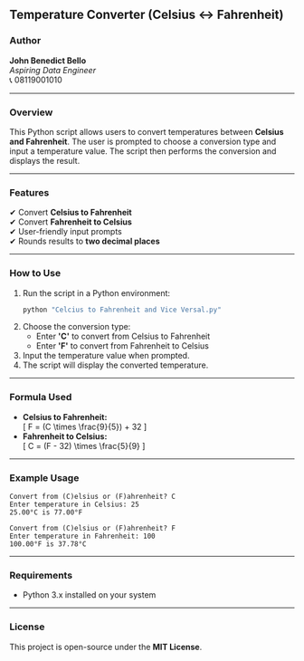 ## **Temperature Converter (Celsius ↔ Fahrenheit)**  

### **Author**  
**John Benedict Bello**  
_Aspiring Data Engineer_  
📞 08119001010  

---

### **Overview**  
This Python script allows users to convert temperatures between **Celsius and Fahrenheit**. The user is prompted to choose a conversion type and input a temperature value. The script then performs the conversion and displays the result.

---

### **Features**  
✔ Convert **Celsius to Fahrenheit**  
✔ Convert **Fahrenheit to Celsius**  
✔ User-friendly input prompts  
✔ Rounds results to **two decimal places**  

---

### **How to Use**  
1. Run the script in a Python environment:  
   ```sh
   python "Celcius to Fahrenheit and Vice Versal.py"
   ```
2. Choose the conversion type:  
   - Enter **'C'** to convert from Celsius to Fahrenheit  
   - Enter **'F'** to convert from Fahrenheit to Celsius  
3. Input the temperature value when prompted.  
4. The script will display the converted temperature.  

---

### **Formula Used**  
- **Celsius to Fahrenheit:**  
  \[ F = (C \times \frac{9}{5}) + 32 \]
- **Fahrenheit to Celsius:**  
  \[ C = (F - 32) \times \frac{5}{9} \]

---

### **Example Usage**  
```
Convert from (C)elsius or (F)ahrenheit? C
Enter temperature in Celsius: 25
25.00°C is 77.00°F
```
```
Convert from (C)elsius or (F)ahrenheit? F
Enter temperature in Fahrenheit: 100
100.00°F is 37.78°C
```

---

### **Requirements**  
- Python 3.x installed on your system  

---

### **License**  
This project is open-source under the **MIT License**.
